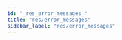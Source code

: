 ```yaml
---
id: "_res_error_messages_"
title: "res/error_messages"
sidebar_label: "res/error_messages"
---
```


